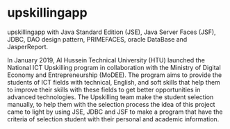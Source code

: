 # upskillingapp
upskillingapp with Java Standard Edition (JSE), Java Server Faces (JSF), JDBC, DAO design pattern, PRIMEFACES, oracle DataBase and JasperReport.

In January 2019, Al Hussein Technical University (HTU) launched the National ICT 
Upskilling program in collaboration with the Ministry of Digital Economy and 
Entrepreneurship (MoDEE). The program aims to provide the students of ICT fields with
technical, English, and soft skills that help them to improve their skills with these fields 
to get better opportunities in advanced technologies. The Upskilling team make the 
student selection manually, to help them with the selection process the idea of this project
came to light by using JSE, JDBC and JSF to make a program that have the criteria of 
selection student with their personal and academic information.


